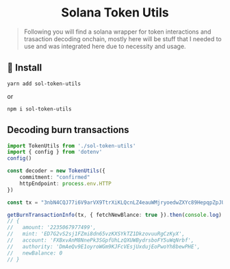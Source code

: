 <h1 style="text-align: center">
    Solana Token Utils
</h1>

> Following you will find a solana wrapper for token interactions and trasaction decoding onchain, mostly here will be stuff that I needed to use and was integrated here due to necessity and usage.

## 👷 Install

`yarn add sol-token-utils`

or

`npm i sol-token-utils`

## Decoding burn transactions

```ts
import TokenUtils from './sol-token-utils'
import { config } from 'dotenv'
config()

const decoder = new TokenUtils({
    commitment: "confirmed"
    httpEndpoint: process.env.HTTP
})

const tx = "3nbN4CQJ77i6V9arVX9TtrXiKLQcnLZ4eauWMjryoedwZXYc89HepqpZpJUmkzsS8CZTMbnNncWDZZVtWF84tgqf"

getBurnTransactionInfo(tx, { fetchNewBlance: true }).then(console.log)
// {
//   amount: '2235067977499',
//   mint: 'ED7G2vS2sj1FZmi8dn65vzKXSYkTZ1DkzovuuRgCzKyX',
//   account: 'FXBxvAnM8NnePk3SGpfUhLzQXUWBydrsboFY5uWqNrbf',
//   authority: 'DmAeQv9E1oyroWGm9KJFcVEsjUxdujEoPwoYh8bewPHE',
//   newBalance: 0
// }
```